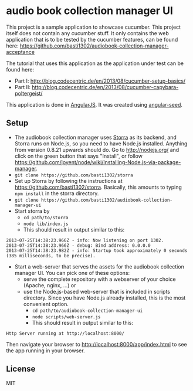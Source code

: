 # audio book collection manager UI

This project is a sample application to showcase cucumber. This project itself does not contain any cucumber stuff. It only contains the web application that is to be tested by the cucumber features, can be found here: https://github.com/basti1302/audiobook-collection-manager-acceptance

The tutorial that uses this application as the application under test can be found here:

* Part I: http://blog.codecentric.de/en/2013/08/cucumber-setup-basics/
* Part II: http://blog.codecentric.de/en/2013/08/cucumber-capybara-poltergeist/


This application is done in [AngularJS](http://angularjs.org/). It was created using [angular-seed](https://github.com/angular/angular-seed).

## Setup

* The audiobook collection manager uses [Storra](https://github.com/basti1302/storra) as its backend, and Storra runs on Node.js, so you need to have Node.js installed. Anything from version 0.8.21 upwards should do. Go to http://nodejs.org/ and click on the green button that says "Install", or follow https://github.com/joyent/node/wiki/Installing-Node.js-via-package-manager.
* `git clone https://github.com/basti1302/storra`
* Set up Storra by following the instructions at https://github.com/basti1302/storra. Basically, this amounts to typing `npm install` in the storra directory.
* `git clone https://github.com/basti1302/audiobook-collection-manager-ui`
* Start storra by
    * `cd path/to/storra`
    * `node lib/index.js`
    * This should result in output similar to this:

```shell
2013-07-25T14:38:23.966Z - info: Now listening on port 1302.
2013-07-25T14:38:23.966Z - debug: Bind address: 0.0.0.0
2013-07-25T14:38:23.982Z - info: Startup took approximately 0 seconds (385 milliseconds, to be precise).
```

* Start a web-server that serves the assets for the audiobook collection manager UI. You can pick one of these options:
    * serve the complete repository with a webserver of your choice (Apache, nginx, ...) or
    * use the Node.js-based web-server that is included in scripts directory. Since you have Node.js already installed, this is the most convenient option.
        * `cd path/to/audiobook-collection-manager-ui`
        * `node scripts/web-server.js`
        * This should result in output similar to this:

```
Http Server running at http://localhost:8000/
```

Then navigate your browser to [http://localhost:8000/app/index.html](http://localhost:8000/app/index.html) to see the app running in your browser.

License
-------

MIT
